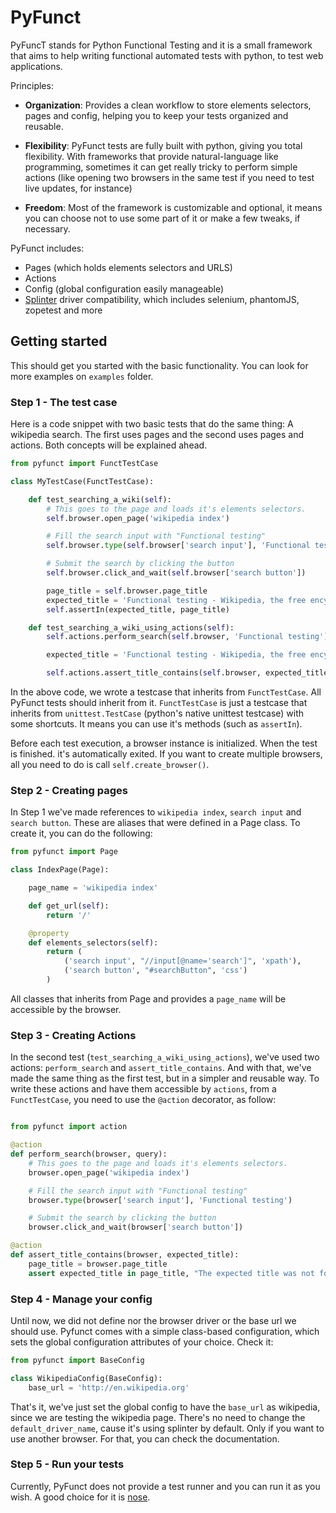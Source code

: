 # PyFunct

PyFuncT stands for Python Functional Testing and it is a small framework that aims to help writing functional automated tests with python, to test web applications.

Principles:
* <b>Organization</b>: Provides a clean workflow to store elements selectors, pages and config, helping you to keep your tests organized and reusable.

* <b>Flexibility</b>: PyFunct tests are fully built with python, giving you total flexibility. With frameworks that provide natural-language like programming, sometimes it can get really tricky to perform simple actions (like opening two browsers in the same test if you need to test live updates, for instance)

* <b>Freedom</b>:  Most of the framework is customizable and optional, it means you can choose not to use some part of it or make a few tweaks, if necessary.

PyFunct includes:
* Pages (which holds elements selectors and URLS)
* Actions
* Config (global configuration easily manageable)
* [Splinter](http://splinter.cobrateam.info/) driver compatibility, which includes selenium, phantomJS, zopetest and more

## Getting started

This should get you started with the basic functionality. You can look for more examples
on `examples` folder.


### Step 1 - The test case
Here is a code snippet with two basic tests that do the same thing: A wikipedia search. The first uses pages and the second uses pages and actions. Both concepts will be explained ahead.

```python
from pyfunct import FunctTestCase

class MyTestCase(FunctTestCase):

    def test_searching_a_wiki(self):
        # This goes to the page and loads it's elements selectors.
        self.browser.open_page('wikipedia index')

        # Fill the search input with "Functional testing"
        self.browser.type(self.browser['search input'], 'Functional testing')

        # Submit the search by clicking the button
        self.browser.click_and_wait(self.browser['search button'])

        page_title = self.browser.page_title
        expected_title = 'Functional testing - Wikipedia, the free encyclopedia'
        self.assertIn(expected_title, page_title)

    def test_searching_a_wiki_using_actions(self):
        self.actions.perform_search(self.browser, 'Functional testing')

        expected_title = 'Functional testing - Wikipedia, the free encyclopedia'

        self.actions.assert_title_contains(self.browser, expected_title)

```
In the above code, we wrote a testcase that inherits from `FunctTestCase`. All PyFunct tests should inherit from it.
`FunctTestCase` is just a testcase that inherits from `unittest.TestCase` (python's native unittest testcase) with some shortcuts. It means you can use it's methods (such as `assertIn`).

Before each test execution, a browser instance is initialized. When the test is finished. it's automatically exited.
If you want to create multiple browsers, all you need to do is call `self.create_browser()`.

### Step 2 - Creating pages
In Step 1 we've made references to `wikipedia index`, `search input` and `search button`. These are aliases that were defined in a Page class. To create it, you can do the following:
```python
from pyfunct import Page

class IndexPage(Page):

    page_name = 'wikipedia index'

    def get_url(self):
        return '/'

    @property
    def elements_selectors(self):
        return (
            ('search input', "//input[@name='search']", 'xpath'),
            ('search button', "#searchButton", 'css')
        )

```
All classes that inherits from Page and provides a `page_name` will be accessible by the browser.

### Step 3 - Creating Actions
In the second test (`test_searching_a_wiki_using_actions`), we've used two actions: `perform_search` and `assert_title_contains`. And with that, we've made the same thing as the first test, but in a simpler and reusable way. To write these actions and have them accessible by `actions`, from a `FunctTestCase`, you need to use the `@action` decorator, as follow:

```python

from pyfunct import action

@action
def perform_search(browser, query):
    # This goes to the page and loads it's elements selectors.
    browser.open_page('wikipedia index')

    # Fill the search input with "Functional testing"
    browser.type(browser['search input'], 'Functional testing')

    # Submit the search by clicking the button
    browser.click_and_wait(browser['search button'])

@action
def assert_title_contains(browser, expected_title):
    page_title = browser.page_title
    assert expected_title in page_title, "The expected title was not found in the page title"
```

### Step 4 - Manage your config
Until now, we did not define nor the browser driver or the base url we should use. Pyfunct comes with a simple class-based configuration, which sets the global configuration attributes of your choice. Check it:
```python
from pyfunct import BaseConfig

class WikipediaConfig(BaseConfig):
    base_url = 'http://en.wikipedia.org'
```

That's it, we've just set the global config to have the `base_url` as wikipedia, since we are testing the wikipedia page.
There's no need to change the `default_driver_name`, cause it's using splinter by default. Only if you want to use another browser. For that, you can check the documentation.

### Step 5 - Run your tests
Currently, PyFunct does not provide a test runner and you can run it as you wish. A good choice for it is [nose](https://github.com/nose-devs/nose).
